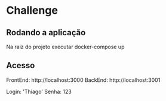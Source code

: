 # Challenge

## Rodando a aplicação

Na raiz do projeto executar docker-compose up

## Acesso

FrontEnd: http://localhost:3000
BackEnd: http://localhost:3001

Login: 'Thiago'
Senha: 123
